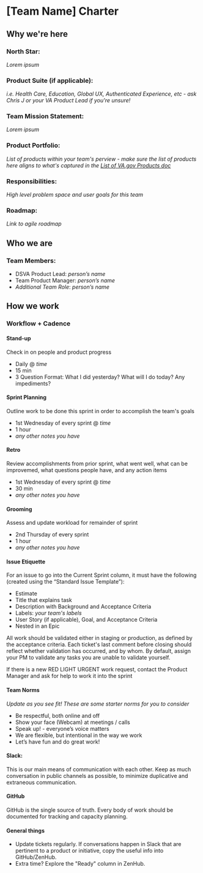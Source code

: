 # \[Team Name\] Charter

## Why we're here

### North Star:

_Lorem ipsum_

### Product Suite \(if applicable\):

_i.e. Health Care, Education, Global UX, Authenticated Experience, etc - ask Chris J or your VA Product Lead if you're unsure!_

### Team Mission Statement:

_Lorem ipsum_

### Product Portfolio:

_List of products within your team's perview - make sure the list of products here aligns to what's captured in the_ [_List of VA.gov Products doc_](https://docs.google.com/spreadsheets/d/1hzz6whEGoQJQbiNvIggirhydYYdv57nfOZfLvFqZ1pQ/edit)

### Responsibilities:

_High level problem space and user goals for this team_

### Roadmap:

_Link to agile roadmap_

## Who we are

### Team Members:

* DSVA Product Lead: _person’s name_
* Team Product Manager: _person’s name_
* _Additional Team Role_: _person’s name_

## How we work

### Workflow + Cadence

#### Stand-up

Check in on people and product progress

* Daily @ _time_
* 15 min
* 3 Question Format: What I did yesterday? What will I do today? Any impediments?

#### Sprint Planning

Outline work to be done this sprint in order to accomplish the team's goals

* 1st Wednesday of every sprint @ _time_
* 1 hour
* _any other notes you have_

#### Retro

Review accomplishments from prior sprint, what went well, what can be improvemed, what questions people have, and any action items

* 1st Wednesday of every sprint @ _time_
* 30 min
* _any other notes you have_

#### Grooming

Assess and update workload for remainder of sprint

* 2nd Thursday of every sprint
* 1 hour
* _any other notes you have_

#### Issue Etiquette

For an issue to go into the Current Sprint column, it must have the following \(created using the “Standard Issue Template”\):

* Estimate
* Title that explains task
* Description with Background and Acceptance Criteria
* Labels: _your team's labels_
* User Story \(if applicable\), Goal, and Acceptance Criteria
* Nested in an Epic

All work should be validated either in staging or production, as defined by the acceptance criteria. Each ticket's last comment before closing should reflect whether validation has occurred, and by whom. By default, assign your PM to validate any tasks you are unable to validate yourself.

If there is a new RED LIGHT URGENT work request, contact the Product Manager and ask for help to work it into the sprint

#### Team Norms

_Update as you see fit! These are some starter norms for you to consider_

* Be respectful, both online and off
* Show your face \(Webcam\) at meetings / calls
* Speak up! - everyone’s voice matters
* We are flexible, but intentional in the way we work
* Let’s have fun and do great work!

#### Slack:

This is our main means of communication with each other. Keep as much conversation in public channels as possible, to minimize duplicative and extraneous communication.

#### GitHub

GitHub is the single source of truth. Every body of work should be documented for tracking and capacity planning.

#### General things

* Update tickets regularly. If conversations happen in Slack that are pertinent to a product or initiative, copy the useful info into GitHub/ZenHub.
* Extra time? Explore the "Ready" column in ZenHub.

